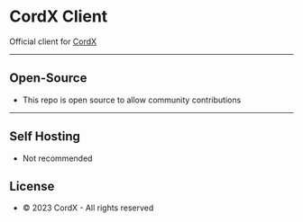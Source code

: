# CordX Client
Official client for [CordX](https://dev.cordx.lol)

---

## Open-Source
- This repo is open source to allow community contributions

---

## Self Hosting
- Not recommended

## License
- © 2023 CordX - All rights reserved